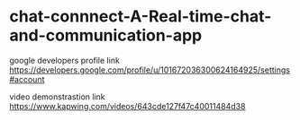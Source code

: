 # chat-connnect-A-Real-time-chat-and-communication-app

google developers profile link https://developers.google.com/profile/u/101672036300624164925/settings#account

video demonstrastion link https://www.kapwing.com/videos/643cde127f47c40011484d38
